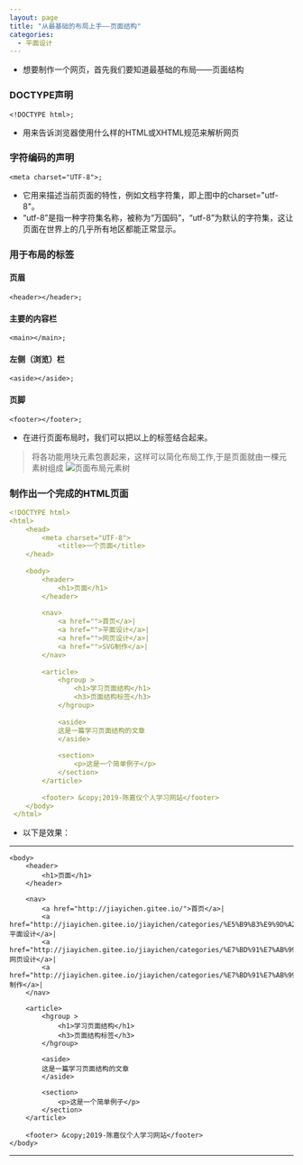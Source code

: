 ```yaml
---
layout: page
title: "从最基础的布局上手——页面结构"
categories:
  - 平面设计
---
```



- 想要制作一个网页，首先我们要知道最基础的布局——页面结构


### DOCTYPE声明
`<!DOCTYPE html>;`

- 用来告诉浏览器使用什么样的HTML或XHTML规范来解析网页

### 字符编码的声明
`<meta charset="UTF-8">;`

- 它用来描述当前页面的特性，例如文档字符集，即上图中的charset="utf-8"。
- “utf-8”是指一种字符集名称，被称为“万国码”，“utf-8”为默认的字符集，这让页面在世界上的几乎所有地区都能正常显示。

### 用于布局的标签

#### 页眉
`<header></header>;`

#### 主要的内容栏
`<main></main>;`

#### 左侧（浏览）栏
`<aside></aside>;`

#### 页脚
`<footer></footer>;`

- 在进行页面布局时，我们可以把以上的标签结合起来。
> 将各功能用块元素包裹起来，这样可以简化布局工作,于是页面就由一棵元素树组成
![页面布局元素树](https://gitee.com/jiayichen/jiayichen/raw/gh-pages/assets/images/%E9%A1%B5%E9%9D%A2%E5%B8%83%E5%B1%80%E5%85%83%E7%B4%A0%E6%A0%91.png)

### 制作出一个完成的HTML页面
```yml
<!DOCTYPE html>
<html>
	<head>
		<meta charset="UTF-8">
			<title>一个页面</title>
	</head>
	
	<body>
		<header>
			<h1>页面</h1>       
		</header>
		
		<nav>
			<a href="">首页</a>|
			<a href="">平面设计</a>|
			<a href="">网页设计</a>|
			<a href="">SVG制作</a>|
		</nav>
		
		<article>
			<hgroup >
				<h1>学习页面结构</h1>
				<h3>页面结构标签</h3>
			</hgroup>
				
			<aside>
			这是一篇学习页面结构的文章
			</aside>
		
			<section>
				<p>这是一个简单例子</p>         
			</section>
		</article>
		
		<footer> &copy;2019-陈嘉仪个人学习网站</footer>
	</body>
 </html>

```

- 以下是效果：
*****

<html>
	<head>
		<meta charset="UTF-8">
			<title>一个页面</title>
	</head>
	
	<body>
		<header>
			<h1>页面</h1>       
		</header>
		
		<nav>
			<a href="http://jiayichen.gitee.io/">首页</a>|
			<a href="http://jiayichen.gitee.io/jiayichen/categories/%E5%B9%B3%E9%9D%A2%E8%AE%BE%E8%AE%A1/">平面设计</a>|
			<a href="http://jiayichen.gitee.io/jiayichen/categories/%E7%BD%91%E7%AB%99%E8%AE%BE%E8%AE%A1/">网页设计</a>|
			<a href="http://jiayichen.gitee.io/jiayichen/categories/%E7%BD%91%E7%AB%99%E8%AE%BE%E8%AE%A1/">SVG制作</a>|
		</nav>
		
		<article>
			<hgroup >
				<h1>学习页面结构</h1>
				<h3>页面结构标签</h3>
			</hgroup>
				
			<aside>
			这是一篇学习页面结构的文章
			</aside>
		
			<section>
				<p>这是一个简单例子</p>         
			</section>
		</article>
		
		<footer> &copy;2019-陈嘉仪个人学习网站</footer>
	</body>
 </html>
 
 *****